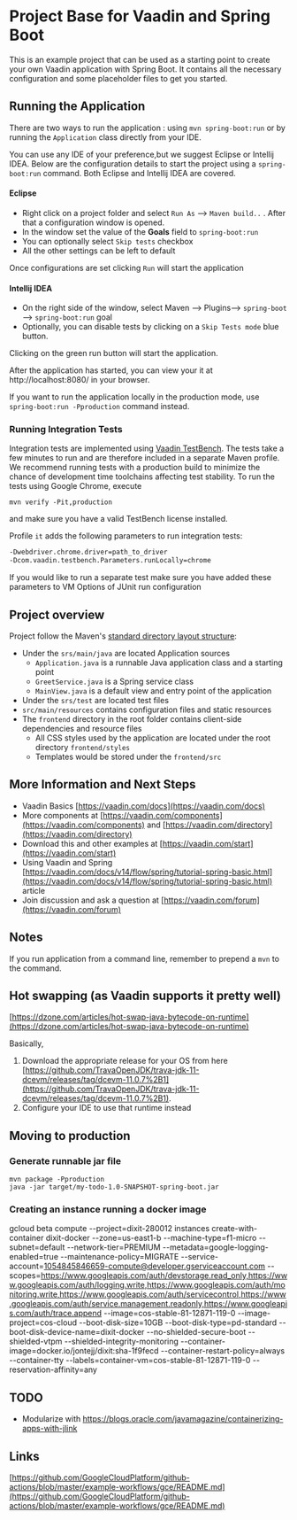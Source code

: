 # Project Base for Vaadin and Spring Boot

This is an example project that can be used as a starting point to create your own Vaadin application with Spring Boot.
It contains all the necessary configuration and some placeholder files to get you started.


## Running the Application
There are two ways to run the application :  using `mvn spring-boot:run` or by running the `Application` class directly from your IDE.

You can use any IDE of your preference,but we suggest Eclipse or Intellij IDEA.
Below are the configuration details to start the project using a `spring-boot:run` command. Both Eclipse and Intellij IDEA are covered.

#### Eclipse
- Right click on a project folder and select `Run As` --> `Maven build..` . After that a configuration window is opened.
- In the window set the value of the **Goals** field to `spring-boot:run` 
- You can optionally select `Skip tests` checkbox
- All the other settings can be left to default

Once configurations are set clicking `Run` will start the application

#### Intellij IDEA
- On the right side of the window, select Maven --> Plugins--> `spring-boot` --> `spring-boot:run` goal
- Optionally, you can disable tests by clicking on a `Skip Tests mode` blue button.

Clicking on the green run button will start the application.

After the application has started, you can view your it at http://localhost:8080/ in your browser.


If you want to run the application locally in the production mode, use `spring-boot:run -Pproduction` command instead.
### Running Integration Tests

Integration tests are implemented using [Vaadin TestBench](https://vaadin.com/testbench). The tests take a few minutes to run and are therefore included in a separate Maven profile. We recommend running tests with a production build to minimize the chance of development time toolchains affecting test stability. To run the tests using Google Chrome, execute

`mvn verify -Pit,production`

and make sure you have a valid TestBench license installed.

Profile `it` adds the following parameters to run integration tests:
```sh
-Dwebdriver.chrome.driver=path_to_driver
-Dcom.vaadin.testbench.Parameters.runLocally=chrome
```

If you would like to run a separate test make sure you have added these parameters to VM Options of JUnit run configuration

## Project overview

Project follow the Maven's [standard directory layout structure](https://maven.apache.org/guides/introduction/introduction-to-the-standard-directory-layout.html):
- Under the `srs/main/java` are located Application sources
   - `Application.java` is a runnable Java application class and a starting point
   - `GreetService.java` is a  Spring service class
   - `MainView.java` is a default view and entry point of the application
- Under the `srs/test` are located test files
- `src/main/resources` contains configuration files and static resources
- The `frontend` directory in the root folder contains client-side dependencies and resource files
   - All CSS styles used by the application are located under the root directory `frontend/styles`    
   - Templates would be stored under the `frontend/src`


## More Information and Next Steps

- Vaadin Basics [https://vaadin.com/docs](https://vaadin.com/docs)
- More components at [https://vaadin.com/components](https://vaadin.com/components) and [https://vaadin.com/directory](https://vaadin.com/directory)
- Download this and other examples at [https://vaadin.com/start](https://vaadin.com/start)
- Using Vaadin and Spring [https://vaadin.com/docs/v14/flow/spring/tutorial-spring-basic.html](https://vaadin.com/docs/v14/flow/spring/tutorial-spring-basic.html) article
- Join discussion and ask a question at [https://vaadin.com/forum](https://vaadin.com/forum)


## Notes

If you run application from a command line, remember to prepend a `mvn` to the command.

## Hot swapping (as Vaadin supports it pretty well)
[https://dzone.com/articles/hot-swap-java-bytecode-on-runtime](https://dzone.com/articles/hot-swap-java-bytecode-on-runtime)

Basically, 
1. Download the appropriate release for your OS from here [https://github.com/TravaOpenJDK/trava-jdk-11-dcevm/releases/tag/dcevm-11.0.7%2B1](https://github.com/TravaOpenJDK/trava-jdk-11-dcevm/releases/tag/dcevm-11.0.7%2B1). 
2. Configure your IDE to use that runtime instead

## Moving to production

### Generate runnable jar file
```
mvn package -Pproduction
java -jar target/my-todo-1.0-SNAPSHOT-spring-boot.jar
```

### Creating an instance running a docker image

gcloud beta compute --project=dixit-280012 instances create-with-container dixit-docker --zone=us-east1-b --machine-type=f1-micro --subnet=default --network-tier=PREMIUM --metadata=google-logging-enabled=true --maintenance-policy=MIGRATE --service-account=1054845846659-compute@developer.gserviceaccount.com --scopes=https://www.googleapis.com/auth/devstorage.read_only,https://www.googleapis.com/auth/logging.write,https://www.googleapis.com/auth/monitoring.write,https://www.googleapis.com/auth/servicecontrol,https://www.googleapis.com/auth/service.management.readonly,https://www.googleapis.com/auth/trace.append --image=cos-stable-81-12871-119-0 --image-project=cos-cloud --boot-disk-size=10GB --boot-disk-type=pd-standard --boot-disk-device-name=dixit-docker --no-shielded-secure-boot --shielded-vtpm --shielded-integrity-monitoring --container-image=docker.io/jontejj/dixit:sha-1f9fecd --container-restart-policy=always --container-tty --labels=container-vm=cos-stable-81-12871-119-0 --reservation-affinity=any

## TODO
- Modularize with https://blogs.oracle.com/javamagazine/containerizing-apps-with-jlink

## Links
[https://github.com/GoogleCloudPlatform/github-actions/blob/master/example-workflows/gce/README.md](https://github.com/GoogleCloudPlatform/github-actions/blob/master/example-workflows/gce/README.md) 
